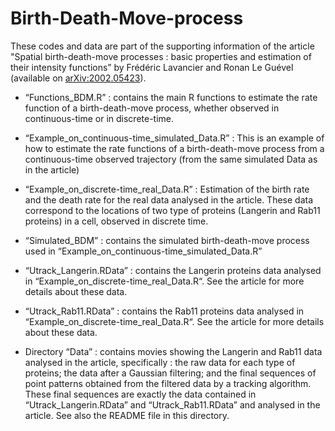 # Birth-Death-Move-process

These codes and data are part of the supporting information of the article "Spatial birth-death-move processes : basic properties and estimation of their intensity functions” by Frédéric Lavancier and Ronan Le Guével (available on  <a href="https://arxiv.org/abs/2002.05423">arXiv:2002.05423</a>).

- “Functions_BDM.R” : contains the main R functions to estimate the rate function of a birth-death-move process, whether observed in continuous-time or in discrete-time. 

- “Example_on_continuous-time_simulated_Data.R” : This is an example of how to estimate the rate functions of a birth-death-move process from a continuous-time observed trajectory (from the same  simulated Data as in the article)

- “Example_on_discrete-time_real_Data.R” : Estimation of the birth rate and the death rate for the real data analysed in the article. These data correspond to the locations of two type of proteins (Langerin and Rab11 proteins) in a cell, observed in discrete time.

- “Simulated_BDM” : contains the simulated birth-death-move process used in “Example_on_continuous-time_simulated_Data.R”

- “Utrack_Langerin.RData” : contains the Langerin proteins data analysed in “Example_on_discrete-time_real_Data.R“. See the article for more details about these data.

- “Utrack_Rab11.RData” : contains the Rab11 proteins data  analysed in “Example_on_discrete-time_real_Data.R“. See the article for more details about these data.

- Directory “Data” : contains movies showing the Langerin and Rab11 data analysed in the article, specifically :  the raw data for each type of proteins; the data after a Gaussian filtering; and the final sequences of point patterns obtained from the filtered data by a tracking algorithm. These final sequences are exactly the data contained in “Utrack_Langerin.RData” and “Utrack_Rab11.RData” and analysed in the article. See also the README file in this directory. 


